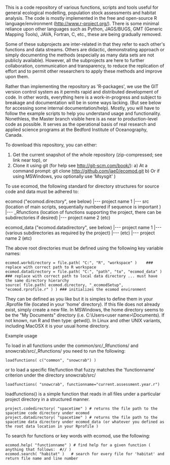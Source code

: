 
This is a code repository of various functions, scripts and tools useful for general ecological modelling, population stock assessments and habitat analysis. The code is mostly implemented in the free and open-source R language/environment (http://www.r-project.org/). There is some minimal reliance upon other languages such as Python, JAGS/BUGS, GMT (Generic Mapping Tools), JAVA, Fortran, C, etc., these are being gradually removed.

Some of these subprojects are inter-related in that they refer to each other's functions and data streams. Others are didactic, demonstrating approach or simply documenting the methods (especially as many data sets are not publicly available). However, all the subprojects are here to further collaboration, communication and transparency, to reduce the replication of effort and to permit other researchers to apply these methods and improve upon them. 

Rather than implementing the repository as 'R-packages', we use the GIT version control system as it permits rapid and distributed development of code. In other words, everything here is a work-in-progress and subject to breakage and documentation will be in some ways lacking. (But see below for accessing some internal documentation/help). Mostly, you will have to follow the example scripts to help you understand usage and functionality. Nonethless, the Master branch visible here is as near to production-level code as possible. It serves as the operational basis of real research and applied science programs at the Bedford Institute of Oceanography, Canada.

To download this repository, you can either:

  1. Get the current snapshot of the whole repository (zip-compressed; see link near top), or 
  2. Clone it using git (for help see http://git-scm.com/book/): 
       a) At a command prompt: git clone http://github.com/jae0/ecomod.git 
       b) Or if using MSWindows, you optionally use 'Msysgit' )  

To use ecomod, the following standard for directory structures for source code and data must be adhered to:

ecomod ("ecomod.directory", see below)
    |--- project name 1 
    	|--- src (location of main scripts, sequentially numbered if sequence is important )
    	    |--- _Rfunctions (location of functions supporting the project, there can be subdirectories if desired) 
    |--- project name 2 (etc)

ecomod_data ("ecomod.datadirectory", see below)
    |--- project name 1 
    	|--- (various subdirectories as required by the project)
    	|--- (etc)
    |--- project name 2 (etc)


The above root directories must be defined using the following key variable names:

    ecomod.workdirectory = file.path( "C:", "R", "workspace" )    ### replace with correct path to R workspace
    ecomod.datadirectory = file.path( "C:", "path", "to", "ecomod_data" )  ### replace with correct path to local data directory ... must have the same directory hierarchy
    source( file.path( ecomod.directory, "_ecomodSetup", "ecomod.rprofile.r" ) ) ### initializes the ecomod environment

They can be defined as you like but it is simples to define them in your .Rprofile file (located in your 'home' directory). If this file does not already exist, simply create a new file. In MSWindows, the home directory seems to be the "My Documents" directory (i.e. C:\Users\<user name>\Documents). If not known, run R and then type: getwd(). In Linux and other UNIX variants, including MacOSX it is your usual home directory. 


Example usage 

To load in all functions under the common/src/_Rfunctions/ and snowcrab/src/_Rfunctions/ you need to run the following:

    loadfunctions( c("common", "snowcrab") )  

or to load a specific file/function that fuzzy matches the 'functionname' criterion under the directory snowcrab/src/

    loadfunctions( "snowcrab", functionname="current.assessment.year.r")  
    

loadfunctions() is a simple function that reads in all files under a particular project directory in a structured manner. 

    project.codedirectory( "spacetime" ) # returns the file path to the spacetime code directory under ecomod
    project.datadirectory( "spacetime" ) # returns the file path to the spacetime data directory under ecomod_data (or whatever you defined as the root data location in your Rprofile )

To search for functions or key words with ecomod, use the following:

    ecomod.help( "functionname" ) # find help for a given function ( anything that follows:  #// )
    ecomod.search( "habitat" )   # search for every file for 'habitat' and return file name and line number

